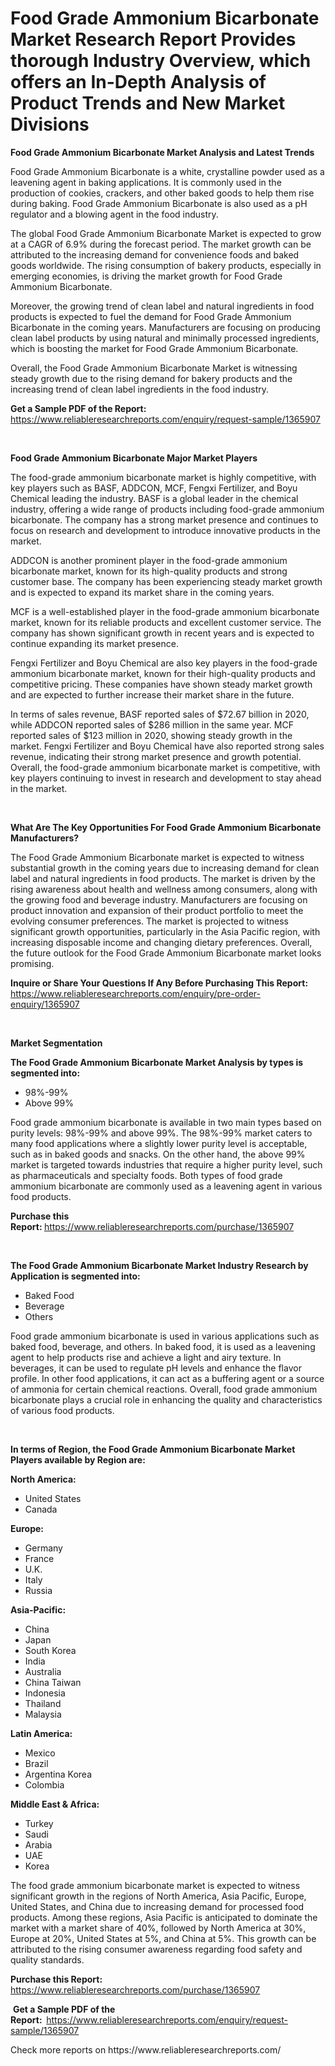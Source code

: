 <p><h1>Food Grade Ammonium Bicarbonate Market Research Report Provides thorough Industry Overview, which offers an In-Depth Analysis of Product Trends and New Market Divisions</h1></p><p><strong>Food Grade Ammonium Bicarbonate Market Analysis and Latest Trends</strong></p>
<p><p>Food Grade Ammonium Bicarbonate is a white, crystalline powder used as a leavening agent in baking applications. It is commonly used in the production of cookies, crackers, and other baked goods to help them rise during baking. Food Grade Ammonium Bicarbonate is also used as a pH regulator and a blowing agent in the food industry.</p><p>The global Food Grade Ammonium Bicarbonate Market is expected to grow at a CAGR of 6.9% during the forecast period. The market growth can be attributed to the increasing demand for convenience foods and baked goods worldwide. The rising consumption of bakery products, especially in emerging economies, is driving the market growth for Food Grade Ammonium Bicarbonate.</p><p>Moreover, the growing trend of clean label and natural ingredients in food products is expected to fuel the demand for Food Grade Ammonium Bicarbonate in the coming years. Manufacturers are focusing on producing clean label products by using natural and minimally processed ingredients, which is boosting the market for Food Grade Ammonium Bicarbonate.</p><p>Overall, the Food Grade Ammonium Bicarbonate Market is witnessing steady growth due to the rising demand for bakery products and the increasing trend of clean label ingredients in the food industry.</p></p>
<p><strong>Get a Sample PDF of the Report:&nbsp;</strong> <a href="https://www.reliableresearchreports.com/enquiry/request-sample/1365907">https://www.reliableresearchreports.com/enquiry/request-sample/1365907</a></p>
<p>&nbsp;</p>
<p><strong>Food Grade Ammonium Bicarbonate Major Market Players</strong></p>
<p><p>The food-grade ammonium bicarbonate market is highly competitive, with key players such as BASF, ADDCON, MCF, Fengxi Fertilizer, and Boyu Chemical leading the industry. BASF is a global leader in the chemical industry, offering a wide range of products including food-grade ammonium bicarbonate. The company has a strong market presence and continues to focus on research and development to introduce innovative products in the market.</p><p>ADDCON is another prominent player in the food-grade ammonium bicarbonate market, known for its high-quality products and strong customer base. The company has been experiencing steady market growth and is expected to expand its market share in the coming years.</p><p>MCF is a well-established player in the food-grade ammonium bicarbonate market, known for its reliable products and excellent customer service. The company has shown significant growth in recent years and is expected to continue expanding its market presence.</p><p>Fengxi Fertilizer and Boyu Chemical are also key players in the food-grade ammonium bicarbonate market, known for their high-quality products and competitive pricing. These companies have shown steady market growth and are expected to further increase their market share in the future.</p><p>In terms of sales revenue, BASF reported sales of $72.67 billion in 2020, while ADDCON reported sales of $286 million in the same year. MCF reported sales of $123 million in 2020, showing steady growth in the market. Fengxi Fertilizer and Boyu Chemical have also reported strong sales revenue, indicating their strong market presence and growth potential. Overall, the food-grade ammonium bicarbonate market is competitive, with key players continuing to invest in research and development to stay ahead in the market.</p></p>
<p>&nbsp;</p>
<p><strong>What Are The Key Opportunities For Food Grade Ammonium Bicarbonate Manufacturers?</strong></p>
<p><p>The Food Grade Ammonium Bicarbonate market is expected to witness substantial growth in the coming years due to increasing demand for clean label and natural ingredients in food products. The market is driven by the rising awareness about health and wellness among consumers, along with the growing food and beverage industry. Manufacturers are focusing on product innovation and expansion of their product portfolio to meet the evolving consumer preferences. The market is projected to witness significant growth opportunities, particularly in the Asia Pacific region, with increasing disposable income and changing dietary preferences. Overall, the future outlook for the Food Grade Ammonium Bicarbonate market looks promising.</p></p>
<p><strong>Inquire or Share Your Questions If Any Before Purchasing This Report:</strong> <a href="https://www.reliableresearchreports.com/enquiry/pre-order-enquiry/1365907">https://www.reliableresearchreports.com/enquiry/pre-order-enquiry/1365907</a></p>
<p>&nbsp;</p>
<p><strong>Market Segmentation</strong></p>
<p><strong>The Food Grade Ammonium Bicarbonate Market Analysis by types is segmented into:</strong></p>
<p><ul><li>98%-99%</li><li>Above 99%</li></ul></p>
<p><p>Food grade ammonium bicarbonate is available in two main types based on purity levels: 98%-99% and above 99%. The 98%-99% market caters to many food applications where a slightly lower purity level is acceptable, such as in baked goods and snacks. On the other hand, the above 99% market is targeted towards industries that require a higher purity level, such as pharmaceuticals and specialty foods. Both types of food grade ammonium bicarbonate are commonly used as a leavening agent in various food products.</p></p>
<p><strong>Purchase this Report:&nbsp;</strong><a href="https://www.reliableresearchreports.com/purchase/1365907">https://www.reliableresearchreports.com/purchase/1365907</a></p>
<p>&nbsp;</p>
<p><strong>The Food Grade Ammonium Bicarbonate Market Industry Research by Application is segmented into:</strong></p>
<p><ul><li>Baked Food</li><li>Beverage</li><li>Others</li></ul></p>
<p><p>Food grade ammonium bicarbonate is used in various applications such as baked food, beverage, and others. In baked food, it is used as a leavening agent to help products rise and achieve a light and airy texture. In beverages, it can be used to regulate pH levels and enhance the flavor profile. In other food applications, it can act as a buffering agent or a source of ammonia for certain chemical reactions. Overall, food grade ammonium bicarbonate plays a crucial role in enhancing the quality and characteristics of various food products.</p></p>
<p>&nbsp;</p>
<p><strong>In terms of Region, the Food Grade Ammonium Bicarbonate Market Players available by Region are:</strong></p>
<p>
    <p> <strong> North America: </strong>
        <ul>
            <li>United States</li>
            <li>Canada</li>
        </ul>
        </p> 
    <p> <strong> Europe: </strong>
        <ul>
            <li>Germany</li>
            <li>France</li>
            <li>U.K.</li>
            <li>Italy</li>
            <li>Russia</li>
        </ul>
        </p> 
    <p> <strong> Asia-Pacific: </strong>
        <ul>
            <li>China</li>
            <li>Japan</li>
            <li>South Korea</li>
            <li>India</li>
            <li>Australia</li>
            <li>China Taiwan</li>
            <li>Indonesia</li>
            <li>Thailand</li>
            <li>Malaysia</li>
        </ul>
        </p> 
    <p> <strong> Latin America: </strong>
        <ul>
            <li>Mexico</li>
            <li>Brazil</li>
            <li>Argentina Korea</li>
            <li>Colombia</li>
        </ul>
        </p> 
    <p> <strong> Middle East & Africa: </strong>
        <ul>
            <li>Turkey</li>
            <li>Saudi</li>
            <li>Arabia</li>
            <li>UAE</li>
            <li>Korea</li>
        </ul>
    </p>
    </p>
<p><p>The food grade ammonium bicarbonate market is expected to witness significant growth in the regions of North America, Asia Pacific, Europe, United States, and China due to increasing demand for processed food products. Among these regions, Asia Pacific is anticipated to dominate the market with a market share of 40%, followed by North America at 30%, Europe at 20%, United States at 5%, and China at 5%. This growth can be attributed to the rising consumer awareness regarding food safety and quality standards.</p></p>
<p><strong>Purchase this Report: </strong><a href="https://www.reliableresearchreports.com/purchase/1365907">https://www.reliableresearchreports.com/purchase/1365907</a></p>
<p>&nbsp;<strong>Get a Sample PDF of the Report:&nbsp;&nbsp;</strong><a href="https://www.reliableresearchreports.com/enquiry/request-sample/1365907">https://www.reliableresearchreports.com/enquiry/request-sample/1365907</a></p>
<p><strong></strong></p>
<p>Check more reports on https://www.reliableresearchreports.com/</p>
